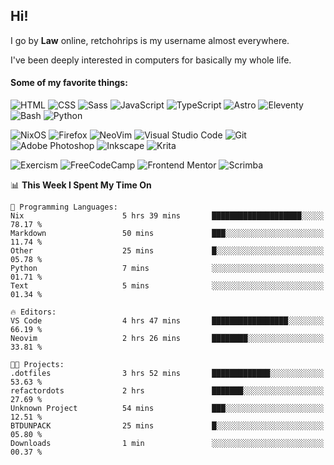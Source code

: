 ## Hi!

I go by **Law** online, retchohrips is my username almost everywhere.

I've been deeply interested in computers for basically my whole life.

#### Some of my favorite things:

![HTML](https://img.shields.io/badge/HTML-%23E34F26?style=flat&logo=html5&logoColor=white)
![CSS](https://img.shields.io/badge/CSS-%231572B6?style=flat&logo=css3&logoColor=white)
![Sass](https://img.shields.io/badge/Sass-%23CC6699?style=flat&logo=sass&logoColor=white)
![JavaScript](https://img.shields.io/badge/JavaScript-%23F7DF1E?style=flat&logo=javascript&logoColor=black)
![TypeScript](https://img.shields.io/badge/TypeScript-%233178C6?style=flat&logo=typescript&logoColor=white)
![Astro](https://img.shields.io/badge/Astro-%23BC52EE?style=flat&logo=astro&logoColor=white)
![Eleventy](https://img.shields.io/badge/Eleventy-black?style=flat&logo=eleventy&logoColor=white)
![Bash](https://img.shields.io/badge/Bash-%234EAA25?style=flat&logo=gnu-bash&logoColor=white)
![Python](https://img.shields.io/badge/Python-3670A0?style=flat&logo=python&logoColor=white)

![NixOS](https://img.shields.io/badge/NixOS-%235277C3?style=flat&logo=nixos&logoColor=white)
![Firefox](https://img.shields.io/badge/Firefox-FF7139?style=lat&logo=Firefox-Browser&logoColor=white)
![NeoVim](https://img.shields.io/badge/NeoVim-%2357A143?style=flat&logo=neovim&logoColor=white)
![Visual Studio Code](https://img.shields.io/badge/VS%20Code-0078d7.svg?style=flat&logo=visual-studio-code&logoColor=white)
![Git](https://img.shields.io/badge/Git-%23F05032?style=flat&logo=git&logoColor=white)
![Adobe Photoshop](https://img.shields.io/badge/Photoshop-%2331A8FF?style=flat&logo=adobe%20photoshop&logoColor=white)
![Inkscape](https://img.shields.io/badge/Inkscape-e0e0e0?style=flat&logo=inkscape&logoColor=080A13)
![Krita](https://img.shields.io/badge/Krita-203759?style=flat&logo=krita&logoColor=white)

![Exercism](https://img.shields.io/badge/Exercism-009CAB?style=flat&logo=exercism&logoColor=white)
![FreeCodeCamp](https://img.shields.io/badge/freeCodeCamp-%23123?style=flat&logo=freecodecamp&logoColor=white)
![Frontend Mentor](https://img.shields.io/badge/Frontend%20Mentor-%233F54A3?style=flat&logo=Frontend-Mentor&logoColor=white)
![Scrimba](https://img.shields.io/badge/Scrimba-2B283A?style=flat&logo=scrimba&logoColor=white)

<!--START_SECTION:waka-->
📊 **This Week I Spent My Time On** 

```text
💬 Programming Languages: 
Nix                      5 hrs 39 mins       ████████████████████░░░░░   78.17 % 
Markdown                 50 mins             ███░░░░░░░░░░░░░░░░░░░░░░   11.74 % 
Other                    25 mins             █░░░░░░░░░░░░░░░░░░░░░░░░   05.78 % 
Python                   7 mins              ░░░░░░░░░░░░░░░░░░░░░░░░░   01.71 % 
Text                     5 mins              ░░░░░░░░░░░░░░░░░░░░░░░░░   01.34 % 

🔥 Editors: 
VS Code                  4 hrs 47 mins       █████████████████░░░░░░░░   66.19 % 
Neovim                   2 hrs 26 mins       ████████░░░░░░░░░░░░░░░░░   33.81 % 

🐱‍💻 Projects: 
.dotfiles                3 hrs 52 mins       █████████████░░░░░░░░░░░░   53.63 % 
refactordots             2 hrs               ███████░░░░░░░░░░░░░░░░░░   27.69 % 
Unknown Project          54 mins             ███░░░░░░░░░░░░░░░░░░░░░░   12.51 % 
BTDUNPACK                25 mins             █░░░░░░░░░░░░░░░░░░░░░░░░   05.80 % 
Downloads                1 min               ░░░░░░░░░░░░░░░░░░░░░░░░░   00.37 % 
```


<!--END_SECTION:waka-->

